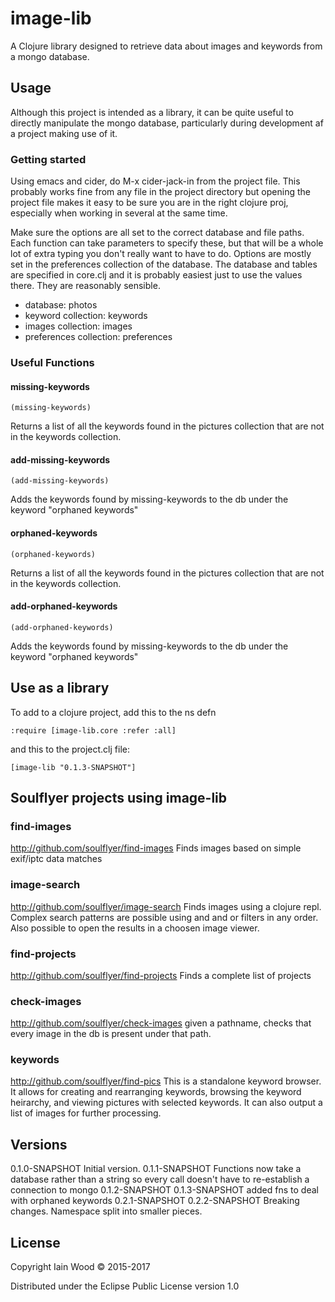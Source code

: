 # image-lib

A Clojure library designed to retrieve data about images and keywords from a mongo database.

## Usage

Although this project is intended as a library, it can be quite useful to directly manipulate the mongo database, particularly during development af a project making use of it. 

### Getting started

Using emacs and cider, do M-x cider-jack-in from the project file. This probably works fine from any file in the project directory but opening the project file makes it easy to be sure you are in the right clojure proj, especially when working in several at the same time.

Make sure the options are all set to the correct database and file paths. Each function can take parameters to specify these, but that will be a whole lot of extra typing you don't really want to have to do. Options are mostly set in the preferences collection of the database. The database and tables are specified in core.clj and it is probably easiest just to use the values there. They are reasonably sensible.

- database:               photos
- keyword collection:     keywords
- images collection:      images
- preferences collection: preferences

### Useful Functions

#### missing-keywords

    (missing-keywords)
    
Returns a list of all the keywords found in the pictures collection that are not in the keywords collection.

#### add-missing-keywords

    (add-missing-keywords)

Adds the keywords found by missing-keywords to the db under the keyword "orphaned keywords"

#### orphaned-keywords

    (orphaned-keywords)
    
Returns a list of all the keywords found in the pictures collection that are not in the keywords collection.

#### add-orphaned-keywords

    (add-orphaned-keywords)

Adds the keywords found by missing-keywords to the db under the keyword "orphaned keywords"

## Use as a library

To add to a clojure project, add this to the ns defn

    :require [image-lib.core :refer :all]

and this to the project.clj file:

    [image-lib "0.1.3-SNAPSHOT"]
    
## Soulflyer projects using image-lib

### find-images
http://github.com/soulflyer/find-images
Finds images based on simple exif/iptc data matches

### image-search
http://github.com/soulflyer/image-search
Finds images using a clojure repl. Complex search patterns are possible using and and or filters in any order. Also possible to open the results in a choosen image viewer.

### find-projects
http://github.com/soulflyer/find-projects
Finds a complete list of projects

### check-images
http://github.com/soulflyer/check-images
given a pathname, checks that every image in the db is present under that path.

### keywords
http://github.com/soulflyer/find-pics
This is a standalone keyword browser. It allows for creating and rearranging keywords, browsing the keyword heirarchy, and viewing pictures with selected keywords. It can also output a list of images for further processing.

## Versions

0.1.0-SNAPSHOT Initial version.
0.1.1-SNAPSHOT Functions now take a database rather than a string so every call doesn't have to re-establish a connection to mongo
0.1.2-SNAPSHOT
0.1.3-SNAPSHOT added fns to deal with orphaned keywords
0.2.1-SNAPSHOT
0.2.2-SNAPSHOT Breaking changes. Namespace split into smaller pieces.

## License

Copyright Iain Wood © 2015-2017

Distributed under the Eclipse Public License version 1.0 
